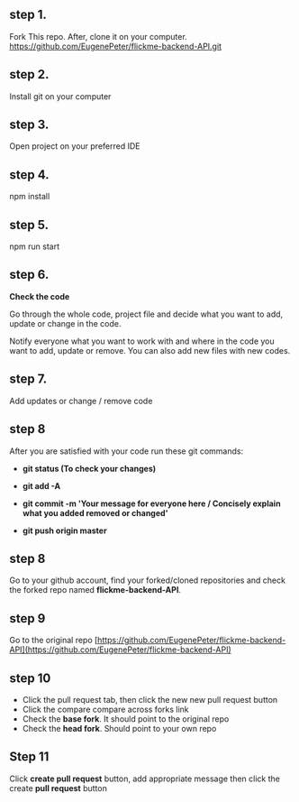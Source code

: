 ## step 1.

Fork This repo.
After, clone it on your computer.
https://github.com/EugenePeter/flickme-backend-API.git

## step 2.

Install git on your computer

## step 3.

Open project on your preferred IDE

## step 4.

npm install

## step 5.

npm run start

## step 6.

**Check the code**

Go through the whole code, project file and decide what you want to add, update or change in the code.

Notify everyone what you want to work with and where in the code you want to add, update or remove.
You can also add new files with new codes.

## step 7.

Add updates or change / remove code

## step 8

After you are satisfied with your code run these git commands:

- **git status (To check your changes)**

- **git add -A**

- **git commit -m 'Your message for everyone here / Concisely explain what you added removed or changed'**

- **git push origin master**

## step 8

Go to your github account, find your forked/cloned repositories and check the forked repo named **flickme-backend-API**.

## step 9

Go to the original repo
[https://github.com/EugenePeter/flickme-backend-API](https://github.com/EugenePeter/flickme-backend-API)

## step 10

- Click the pull request tab, then click the new new pull request button
- Click the compare compare across forks link
- Check the **base fork**. It should point to the original repo
- Check the **head fork**. Should point to your own repo

## Step 11

Click **create pull request** button, add appropriate message then click the create **pull request** button
